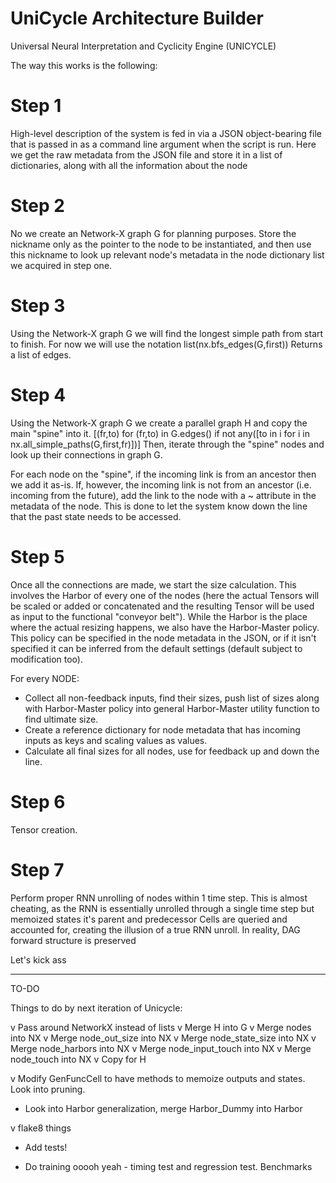 # UniCycle Architecture Builder
Universal Neural Interpretation and Cyclicity Engine (UNICYCLE)

The way this works is the following:

Step 1
=======
 High-level description of the system is fed in via a JSON object-bearing
 file that is passed in as a command line argument when the script is run.
 Here we get the raw metadata from the JSON file and store it in a list of 
 dictionaries, along with all the information about the node

Step 2
=======
 No we create an Network-X graph G for planning purposes. Store the nickname 
 only as the pointer to the node to be instantiated, and then use this 
 nickname to look up relevant node's metadata in the node dictionary list we 
 acquired in step one.

Step 3
=======
 Using the Network-X graph G we will find the longest simple path from start 
 to finish. For now we will use the notation 
    list(nx.bfs_edges(G,first))
 Returns a list of edges.

Step 4
=======
 Using the Network-X graph G we create a parallel graph H and copy the main "spine" into it. 
    [(fr,to) for (fr,to) in G.edges() if not any([to in i for i in nx.all_simple_paths(G,first,fr)])]
 Then, iterate 
 through the "spine" nodes and look up their connections in graph G.

 For each node on the "spine", if the incoming link is from an ancestor then 
 we add it as-is. If, however, the incoming link is not from an ancestor (i.e. 
 incoming from the future), add the link to the node with a ~ attribute in the
 metadata of the node. This is done to let the system know down the line that 
 the past state needs to be accessed. 
 
Step 5
=======
 Once all the connections are made, we start the size calculation. This 
 involves the Harbor of every one of the nodes (here the actual Tensors will 
 be scaled or added or concatenated and the resulting Tensor will be used as 
 input to the functional "conveyor belt"). While the Harbor is the place where 
 the actual resizing happens, we also have the Harbor-Master policy. This 
 policy can be specified in the node metadata in the JSON, or if it isn't 
 specified it can be inferred from the default settings (default subject to 
 modification too). 

 For every NODE:
 - Collect all non-feedback inputs, find their sizes, push list of sizes along 
 with Harbor-Master policy into general Harbor-Master utility function to find 
 ultimate size. 
 - Create a reference dictionary for node metadata that has incoming inputs as 
 keys and scaling values as values. 
 - Calculate all final sizes for all nodes, use for feedback up and down the 
 line.

Step 6
=======
 Tensor creation.

Step 7
=======
 Perform proper RNN unrolling of nodes within 1 time step. This is almost
 cheating, as the RNN is essentially unrolled through a single time step but
 memoized states it's parent and predecessor Cells are queried and accounted
 for, creating the illusion of a true RNN unroll. In reality, DAG forward 
 structure is preserved

Let's kick ass


-------

TO-DO

Things to do by next iteration of Unicycle:

v Pass around NetworkX instead of lists
	v Merge H into G
	v Merge nodes into NX
	v Merge node_out_size into NX
	v Merge node_state_size into NX
	v Merge node_harbors into NX
	v Merge node_input_touch into NX
	v Merge node_touch into NX
	v Copy for H

v Modify GenFuncCell to have methods to memoize outputs and states. Look into pruning.

- Look into Harbor generalization, merge Harbor_Dummy into Harbor

v flake8 things

- Add tests!

- Do training ooooh yeah - timing test and regression test. Benchmarks

